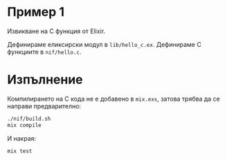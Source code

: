 # Пример 1

Извикване на C функция от Elixir.

Дефинираме еликсирски модул в `lib/hello_c.ex`.
Дефинираме C функциите в `nif/hello.c`.

# Изпълнение

Компилирането на C кода не е добавено в `mix.exs`, затова трябва да се направи предварително:

```sh
./nif/build.sh
mix compile
```

И накрая:

```sh
mix test
```
